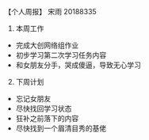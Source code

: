 【个人周报】 宋雨 20188335
1. 本周工作
 - 完成大创网络组作业
 - 初步学习第二次学习任务内容
 - 和女朋友分手，哭成傻逼，导致无心学习
2. 下周计划
 - 忘记女朋友
 - 尽快找回学习状态
 - 狂补之前落下的内容
 - 尽快找到一个眉清目秀的基佬
